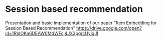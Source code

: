# Session based recommendation
Presentation and basic implementation of our paper "Item Embedding for Session Based Recommendation" https://drive.google.com/open?id=1RIdOKa6DEAW0MdWFcj4JX3pgrcUyigJI
